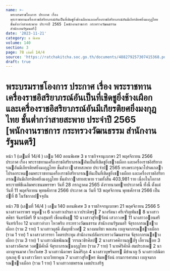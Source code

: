 ```yaml
---
name: >-
  พระบรมราชโองการ ประกาศ เรื่อง
  พระราชทานเครื่องราชอิสริยาภรณ์อันเป็นที่เชิดชูยิ่งช้างเผือกและเครื่องราชอิสริยาภรณ์อันมีเกียรติยศยิ่งมงกุฎไทย
  ชั้นต่ำกว่าสายสะพาย ประจำปี 2565 [พนักงานราชการ กระทรวงวัฒนธรรม
  สำนักงานรัฐมนตรี]
date: '2023-11-21'
category: ข พิเศษ
volume: 140
section: 3
page: 78 เล่มที่ 14/4
source: 'https://ratchakitcha.soc.go.th/documents/488279257307415368.pdf'
draft: true
---
```


# พระบรมราชโองการ ประกาศ เรื่อง พระราชทานเครื่องราชอิสริยาภรณ์อันเป็นที่เชิดชูยิ่งช้างเผือกและเครื่องราชอิสริยาภรณ์อันมีเกียรติยศยิ่งมงกุฎไทย ชั้นต่ำกว่าสายสะพาย ประจำปี 2565 [พนักงานราชการ กระทรวงวัฒนธรรม สำนักงานรัฐมนตรี]

หน้า 1 (เลมที่ 14/4 ) เลม 140 ตอนพิเศษ 3 ข ราชกิจจานุเบกษา 21 พฤศจิกายน 2566 ประกาศ เรื่อง พระราชทานเครื่องราชอิสริยาภรณอันเป็นที่เชิดชูยิ่งชางเผือก และเครื่องราชอิสริยาภรณอันมีเกียรติยศยิ่งมงกุฎไทย ชั้นต่ํากวาสายสะพาย ประจําป 2565 ทรงพระกรุณาโปรดเกลาโปรดกระหมอมพระราชทานเครื่องราชอิสริยาภรณอันเป็นที่เชิดชูยิ่งชางเผือก และเครื่องราชอิสริยาภรณอันมีเกียรติยศยิ่งมงกุฎไทย ชั้นต่ํากวาสายสะพาย รวมทั้งสิ้น 403,981 ราย เนื่องในโอกาสพระราชพิธีเฉลิมพระชนมพรรษา วันที่ 28 กรกฎาคม 2565 ดังรายนามทายประกาศนี้ ทั้งนี้ ตั้งแต่วันที่ 11 พฤศจิกายน พุทธศักราช 2566 ประกาศ ณ วันที่ 13 พฤศจิกายน พุทธศักราช 2566 เป็นปที่ 8 ในรัชกาลปจจุบัน

หน้า 78 (เลมที่ 14/4 ) เลม 140 ตอนพิเศษ 3 ข ราชกิจจานุเบกษา 21 พฤศจิกายน 2566 5 นางสาวดาราพร หนูดวง 6 นางสาวเปรมา แววประดิษฐ 7 นางรัตนา ศรีเจริญพันธ 8 นางสาวศศิธร จันทร์มีศรี 9 นางสุนทรี เขื่อนพันธุ 10 นางสาวสุรียรัตน์ เสวกวงษ 11 นางสาวออนศรี จันทร์เรือง 12 นางสาวอําภา ไหวพริบ กระทรวงวัฒนธรรม สํานักงานรัฐมนตรี จัตุรถาภรณชางเผือก (รวม 2 ราย) 1 นางสาวผุสดี สัมฤทธิ์วงศ 2 นางมนทิชา พลเสน เบญจมาภรณชางเผือก (รวม 1 ราย) 1 นางสาวสวรรยา โคตรประทุม สํานักงานปลัดกระทรวงวัฒนธรรม จัตุรถาภรณชางเผือก (รวม 3 ราย) 1 นางสาวณิชพัณณ วรรณวชิรศิลป 2 นางสาวศศิกานญภัฐ เอี้ยวนอย 3 นางสาวอัคเรศ วงศมีศักดิ์ จัตุรถาภรณมงกุฎไทย (รวม 7 ราย) 1 นายศิริศักดิ์ สมประสงค 2 นางกาญจนมาศ เวียงวิเศษ 3 นางสาวนิดาพร ฉินศิริกุล 4 นางสาวบุษรินทร มีชํานาญ 5 นางสาวปณิตา กุลเกตุ 6 นางสาววัลยา นาถวิทยาคุณ 7 นางสาวสุรียพร พิมพรัตน์ กรมการศาสนา เบญจมาภรณชางเผือก (รวม 1 ราย) 1 นางสาวกชพรรณ เดชประเสริฐ

